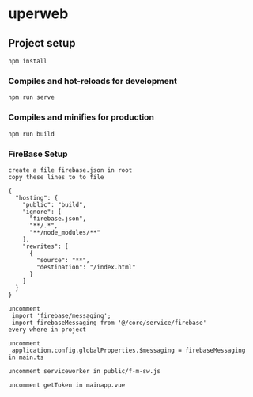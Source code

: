 # uperweb

## Project setup
```
npm install
```

### Compiles and hot-reloads for development
```
npm run serve
```

### Compiles and minifies for production
```
npm run build
```

### FireBase Setup
```
create a file firebase.json in root
copy these lines to to file

{
  "hosting": {
    "public": "build",
    "ignore": [
      "firebase.json",
      "**/.*",
      "**/node_modules/**"
    ],
    "rewrites": [
      {
        "source": "**",
        "destination": "/index.html"
      }
    ]
  }
}

uncomment 
 import 'firebase/messaging';
 import firebaseMessaging from '@/core/service/firebase'
every where in project

uncomment 
 application.config.globalProperties.$messaging = firebaseMessaging
in main.ts

uncomment serviceworker in public/f-m-sw.js

uncomment getToken in mainapp.vue
```
